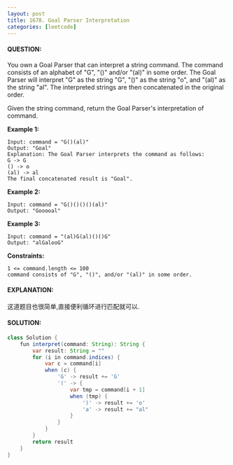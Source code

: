 ```yaml
---
layout: post
title: 1678. Goal Parser Interpretation
categories: [leetcode]
---
```

#### QUESTION:
You own a Goal Parser that can interpret a string command. The command consists of an alphabet of "G", "()" and/or "(al)" in some order. The Goal Parser will interpret "G" as the string "G", "()" as the string "o", and "(al)" as the string "al". The interpreted strings are then concatenated in the original order.

Given the string command, return the Goal Parser's interpretation of command.

 

__Example 1:__
```
Input: command = "G()(al)"
Output: "Goal"
Explanation: The Goal Parser interprets the command as follows:
G -> G
() -> o
(al) -> al
The final concatenated result is "Goal".
```
__Example 2:__
```
Input: command = "G()()()()(al)"
Output: "Gooooal"
```
__Example 3:__
```
Input: command = "(al)G(al)()()G"
Output: "alGalooG"
 ```

__Constraints:__
```
1 <= command.length <= 100
command consists of "G", "()", and/or "(al)" in some order.
```
#### EXPLANATION:
这道题目也很简单,直接便利循环进行匹配就可以.
#### SOLUTION:
```java
class Solution {
    fun interpret(command: String): String {
        var result: String = ""
        for (i in command.indices) {
            var c = command[i]
            when (c) {
                'G' -> result += 'G'
                '(' -> {
                    var tmp = command[i + 1]
                    when (tmp) {
                        ')' -> result += 'o'
                        'a' -> result += "al"
                    }
                }
            }
        }
        return result
    }
}
```
